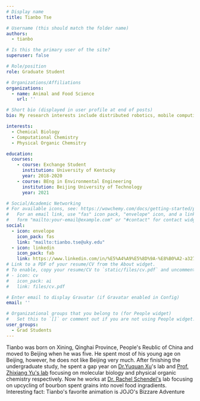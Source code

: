 ```yaml
---
# Display name
title: Tianbo Tse

# Username (this should match the folder name)
authors:
  - tianbo

# Is this the primary user of the site?
superuser: false

# Role/position
role: Graduate Student

# Organizations/Affiliations
organizations:
  - name: Animal and Food Science
    url: ''

# Short bio (displayed in user profile at end of posts)
bio: My research interests include distributed robotics, mobile computing and programmable matter.

interests:
  - Chemical Biology
  - Computational Chemistry
  - Physical Organic Chemsitry

education:
  courses:
    - course: Exchange Student
      institution: University of Kentucky
      year: 2018-2020
    - course: BEng in Environmental Engineering
      institution: Beijing University of Technology
      year: 2021

# Social/Academic Networking
# For available icons, see: https://wowchemy.com/docs/getting-started/page-builder/#icons
#   For an email link, use "fas" icon pack, "envelope" icon, and a link in the
#   form "mailto:your-email@example.com" or "#contact" for contact widget.
social:
  - icon: envelope
    icon_pack: fas
    link: "mailto:tianbo.tse@uky.edu"
  - icon: linkedin
    icon_pack: fab
    link: https://www.linkedin.com/in/%E5%A4%A9%E5%8D%9A-%E8%B0%A2-a327ab216/
# Link to a PDF of your resume/CV from the About widget.
# To enable, copy your resume/CV to `static/files/cv.pdf` and uncomment the lines below.
# - icon: cv
#   icon_pack: ai
#   link: files/cv.pdf

# Enter email to display Gravatar (if Gravatar enabled in Config)
email: ''

# Organizational groups that you belong to (for People widget)
#   Set this to `[]` or comment out if you are not using People widget.
user_groups:
  - Grad Students
---
```


Tianbo was born on Xining, Qinghai Province, People's Reublic of China and moved to Beijing when he was five. He spent most of his young age on Beijing, however, he does not like Beijing very much. After finishing the undergraduate study, he spent a gap year on [Dr.Yuquan Xu](https://caas.cn/cms/web/search/detailed_info.jsp?id=3323b9b44767b2dec7f2bd80761ad3f1)'s lab and [Prof. Zhixiang Yu's lab](https://www.chem.pku.edu.cn/zxyu/) focusing on molecular biology and physical organic chemistry respectively. Now he works at [Dr. Rachel Schendel's](https://afs.ca.uky.edu/person/Schendel) lab focusing on upcycling of bourbon spent grains into novel food ingradients. 
Interesting fact: Tianbo's favorite animation is JOJO's Bizzare Adventure